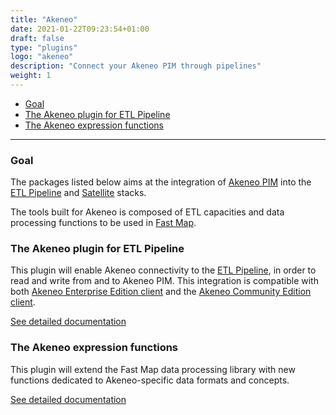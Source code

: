 ```yaml
---
title: "Akeneo"
date: 2021-01-22T09:23:54+01:00
draft: false
type: "plugins"
logo: "akeneo"
description: "Connect your Akeneo PIM through pipelines"
weight: 1
---
```


- [Goal](#goal)
- [The Akeneo plugin for ETL Pipeline](#the-akeneo-plugin-for-etl-pipeline)
- [The Akeneo expression functions](#the-akeneo-expression-functions)
---

### Goal

The packages listed below aims at the integration of [Akeneo PIM](https://www.akeneo.com) into the [ETL Pipeline](../../components/pipeline) 
and [Satellite](../../components/satellite) stacks.

The tools built for Akeneo is composed of ETL capacities and data processing functions to be used in
[Fast Map](../../components/fast-map).

### The Akeneo plugin for ETL Pipeline

This plugin will enable Akeneo connectivity to the [ETL Pipeline](../../components/pipeline), in order to
read and write from and to Akeneo PIM. This integration is compatible with both
[Akeneo Enterprise Edition client](https://github.com/akeneo/api-php-client-ee)
and the [Akeneo Community Edition client](https://github.com/akeneo/api-php-client).

[See detailed documentation](plugin)

### The Akeneo expression functions

This plugin will extend the Fast Map data processing library with new functions dedicated to Akeneo-specific
data formats and concepts.

[See detailed documentation](expression-language)
